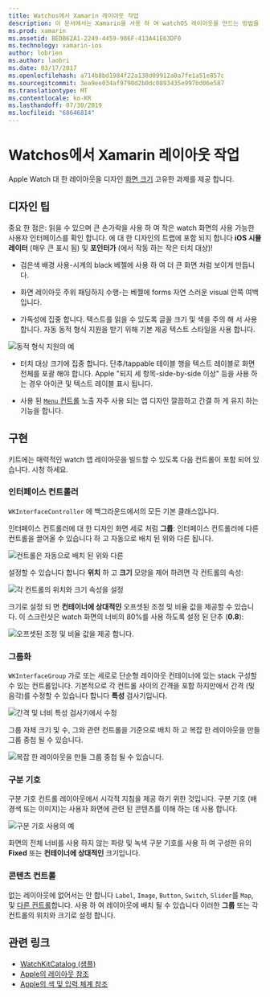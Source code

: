 ```yaml
---
title: Watchos에서 Xamarin 레이아웃 작업
description: 이 문서에서는 Xamarin을 사용 하 여 watchOS 레이아웃을 만드는 방법을 설명 합니다. 인터페이스 컨트롤러, 그룹, 구분 기호 및 콘텐츠 컨트롤에 설명 합니다.
ms.prod: xamarin
ms.assetid: BEDB62A1-2249-4459-986F-413A41E63DF0
ms.technology: xamarin-ios
author: lobrien
ms.author: laobri
ms.date: 03/17/2017
ms.openlocfilehash: a714b8bd1984f22a138d09912a0a7fe1a51e857c
ms.sourcegitcommit: 3ea9ee034af9790d2b0dc0893435e997bd06e587
ms.translationtype: MT
ms.contentlocale: ko-KR
ms.lasthandoff: 07/30/2019
ms.locfileid: "68646814"
---
```

# <a name="working-with-watchos-layout-in-xamarin"></a>Watchos에서 Xamarin 레이아웃 작업

Apple Watch 대 한 레이아웃을 디자인 [화면 크기](~/ios/watchos/app-fundamentals/screen-sizes.md) 고유한 과제를 제공 합니다.

## <a name="design-tips"></a>디자인 팁

중요 한 점은: 읽을 수 있으며 큰 손가락을 사용 하 여 작은 watch 화면의 사용 가능한 사용자 인터페이스를 확인 합니다. 에 대 한 디자인의 트랩에 포함 되지 합니다 **iOS 시뮬레이터** (매우 큰 표시 됨) 및 **포인터가** (에서 작동 하는 작은 터치 대상)!

- 검은색 배경 사용-시계의 black 베젤에 사용 하 여 더 큰 화면 처럼 보이게 만듭니다.

- 화면 레이아웃 주위 패딩하지 수행-는 베젤에 forms 자연 스러운 visual 안쪽 여백입니다.

- 가독성에 집중 합니다. 텍스트를 읽을 수 있도록 글꼴 크기 및 색을 주의 해 서 사용 합니다. 자동 동적 형식 지원을 받기 위해 기본 제공 텍스트 스타일을 사용 합니다.

![](layout-images/type.png "동적 형식 지원의 예")

- 터치 대상 크기에 집중 합니다. 단추/tappable 테이블 행을 텍스트 레이블로 화면 전체를 포괄 해야 합니다. Apple "되지 세 항목-side-by-side 이상" 등을 사용 하는 경우 아이콘 및 텍스트 레이블 표시 됩니다.

- 사용 된 [ `Menu` 컨트롤](~/ios/watchos/user-interface/menu.md) 노출 자주 사용 되는 앱 디자인 깔끔하고 간결 하 게 유지 하는 기능을 합니다.


## <a name="implementation"></a>구현

키트에는 매력적인 watch 앱 레이아웃을 빌드할 수 있도록 다음 컨트롤이 포함 되어 있습니다. 시청 하세요.

### <a name="interface-controller"></a>인터페이스 컨트롤러

`WKInterfaceController` 에 백그라운드에서의 모든 기본 클래스입니다.

인터페이스 컨트롤러에 대 한 디자인 화면 세로 처럼 **그룹**: 인터페이스 컨트롤러에 다른 컨트롤을 끌어올 수 있습니다 하 고 자동으로 배치 된 위와 다른 됩니다.

![](layout-images/controller-scene.png "컨트롤은 자동으로 배치 된 위와 다른")

설정할 수 있습니다 합니다 **위치** 하 고 **크기** 모양을 제어 하려면 각 컨트롤의 속성:

![](layout-images/positionsize-attributes.png "각 컨트롤의 위치와 크기 속성을 설정")

크기로 설정 되 면 **컨테이너에 상대적인** 오프셋된 조정 및 비율 값을 제공할 수 있습니다. 이 스크린샷은 watch 화면의 너비의 80%를 사용 하도록 설정 된 단추 (**0.8**):

![](layout-images/button-attributes.png "오프셋된 조정 및 비율 값을 제공 합니다.")


### <a name="group"></a>그룹화

`WKInterfaceGroup` 가로 또는 세로로 단순형 레이아웃 컨테이너에 있는 stack 구성할 수 있는 컨트롤입니다. 기본적으로 각 컨트롤 사이의 간격을 포함 하지만에서 간격 (및 음각)를 수정할 수 있습니다 합니다 **특성** 검사기입니다.

![](layout-images/group-attributes.png "간격 및 너비 특성 검사기에서 수정")

그룹 자체 크기 및 수, 그와 관련 컨트롤을 기준으로 배치 하 고 복잡 한 레이아웃을 만들 그룹 중첩 될 수 있습니다.

![](layout-images/group-scene.png "복잡 한 레이아웃을 만들 그룹 중첩 될 수 있습니다.")


### <a name="separator"></a>구분 기호

구분 기호 컨트롤 레이아웃에서 시각적 지침을 제공 하기 위한 것입니다. 구분 기호 (배경색 또는 이미지)는 사용자 화면에 관련 된 콘텐츠를 이해 하는 데 사용 합니다.

![](layout-images/separator-scene.png "구분 기호 사용의 예")

화면의 전체 너비를 사용 하지 않는 파랑 및 녹색 구분 기호를 사용 하 여 구성한 유의 **Fixed** 또는 **컨테이너에 상대적인** 크기입니다.

### <a name="content-controls"></a>콘텐츠 컨트롤

없는 레이아웃에 없어서는 안 합니다 `Label`, `Image`, `Button`, `Switch`, `Slider`를 `Map`, 및 [다른 컨트롤](~/ios/watchos/user-interface/index.md)합니다.
사용 하 여 레이아웃에 배치 될 수 있습니다 이러한 **그룹** 또는 각 컨트롤의 위치와 크기로 설정 합니다.



## <a name="related-links"></a>관련 링크

- [WatchKitCatalog (샘플)](https://docs.microsoft.com/samples/xamarin/ios-samples/watchos-watchkitcatalog)
- [Apple의 레이아웃 참조](https://developer.apple.com/library/prerelease/ios/documentation/UserExperience/Conceptual/WatchHumanInterfaceGuidelines/Layout.html)
- [Apple의 색 및 입력 체계 참조](https://developer.apple.com/library/prerelease/ios/documentation/UserExperience/Conceptual/WatchHumanInterfaceGuidelines/ColorandTypography.html)
